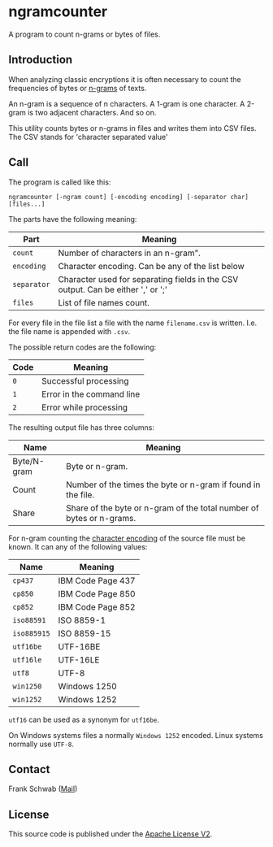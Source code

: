 # ngramcounter

A program to count n-grams or bytes of files.

## Introduction

When analyzing classic encryptions it is often necessary to count the frequencies of bytes or [n-grams](https://en.wikipedia.org/wiki/N-gram) of texts.

An n-gram is a sequence of n characters.
A 1-gram is one character.
A 2-gram is two adjacent characters.
And so on.

This utility counts bytes or n-grams in files and writes them into CSV files.
The CSV stands for 'character separated value'

## Call

The program is called like this:

```
ngramcounter [-ngram count] [-encoding encoding] [-separator char] [files...]
```

The parts have the following meaning:

| Part        | Meaning                                                                          |
|-------------|----------------------------------------------------------------------------------|
| `count`     | Number of characters in an n-gram".                                              |
| `encoding`  | Character encoding. Can be any of the list below                                 |
| `separator` | Character used for separating fields in the CSV output. Can be either ',' or ';' |
| `files`     | List of file names count.                                                        |

For every file in the file list a file with the name `filename.csv` is written.
I.e. the file name is appended with `.csv`.

The possible return codes are the following:

| Code | Meaning                   |
|------|---------------------------|
| `0`  | Successful processing     |
| `1`  | Error in the command line |
| `2`  | Error while processing    |

The resulting output file has three columns:

| Name        | Meaning                                                              |
|-------------|----------------------------------------------------------------------|
| Byte/N-gram | Byte or n-gram.                                                      |
| Count       | Number of the times the byte or n-gram if found in the file.         |
| Share       | Share of the byte or n-gram of the total number of bytes or n-grams. |

For n-gram counting the [character encoding](https://en.wikipedia.org/wiki/Character_encoding) of the source file must be known.
It can any of the following values:

| Name        | Meaning           |
|-------------|-------------------|
| `cp437`     | IBM Code Page 437 |
| `cp850`     | IBM Code Page 850 |
| `cp852`     | IBM Code Page 852 |
| `iso88591`  | ISO 8859-1        |
| `iso885915` | ISO 8859-15       |
| `utf16be`   | UTF-16BE          |
| `utf16le`   | UTF-16LE          |
| `utf8`      | UTF-8             |
| `win1250`   | Windows 1250      |
| `win1252`   | Windows 1252      |

`utf16` can be used as a synonym for `utf16be`.

On Windows systems files a normally `Windows 1252` encoded.
Linux systems normally use `UTF-8`.

## Contact

Frank Schwab ([Mail](mailto:github.sfdhi@slmails.com "Mail"))

## License

This source code is published under the [Apache License V2](https://www.apache.org/licenses/LICENSE-2.0.txt).
